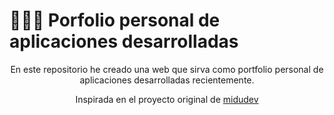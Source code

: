# 👨🏻‍💻 Porfolio personal de aplicaciones desarrolladas
<div align="center">
<p>
En este repositorio he creado una web que sirva como portfolio personal de aplicaciones desarrolladas recientemente. 
</p>
<p>
Inspirada en el proyecto original de <a href="https://github.com/midudev/porfolio.dev"> midudev</a>
</p>

</div>

